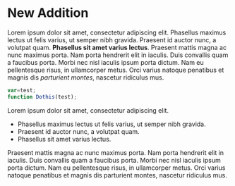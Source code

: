 # New Addition

Lorem ipsum dolor sit amet, consectetur adipiscing elit. Phasellus maximus lectus ut felis varius, ut semper nibh gravida. Praesent id auctor nunc, a volutpat quam. **Phasellus sit amet varius lectus**. Praesent mattis magna ac nunc maximus porta. Nam porta hendrerit elit in iaculis. Duis convallis quam a faucibus porta. Morbi nec nisl iaculis ipsum porta dictum. Nam eu pellentesque risus, in ullamcorper metus. Orci varius natoque penatibus et magnis dis *parturient montes*, nascetur ridiculus mus.

```javascript
var=test;
function Dothis(test);
```

Lorem ipsum dolor sit amet, consectetur adipiscing elit.

- Phasellus maximus lectus ut felis varius, ut semper nibh gravida.
- Praesent id auctor nunc, a volutpat quam.
- Phasellus sit amet varius lectus.

Praesent mattis magna ac nunc maximus porta. Nam porta hendrerit elit in iaculis. Duis convallis quam a faucibus porta. Morbi nec nisl iaculis ipsum porta dictum. Nam eu pellentesque risus, in ullamcorper metus. Orci varius natoque penatibus et magnis dis parturient montes, nascetur ridiculus mus.
